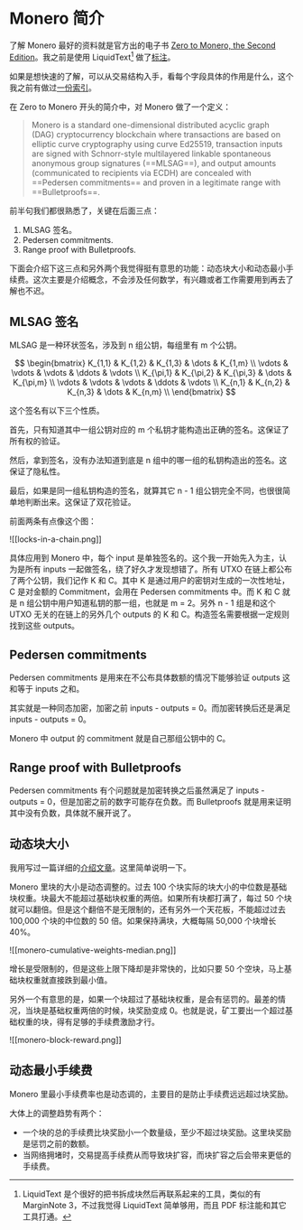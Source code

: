 # Monero 简介

了解 Monero 最好的资料就是官方出的电子书 [Zero to Monero, the Second Edition](https://web.getmonero.org/library/Zero-to-Monero-2-0-0.pdf)。我之前是使用 LiquidText[^1] 做了[标注](https://www.dropbox.com/s/yfrh1bx0jxnvkqp/Zero-to-Monero-2-0-0_LT.pdf?dl=0)。

[^1]: LiquidText 是个很好的把书拆成块然后再联系起来的工具，类似的有 MarginNote 3，不过我觉得 LiquidText 简单够用，而且 PDF 标注能和其它工具打通。

如果是想快速的了解，可以从交易结构入手，看每个字段具体的作用是什么，这个我之前有做过[一份索引](https://www.xmind.net/m/dtiuxs/)。

在 Zero to Monero 开头的简介中，对 Monero 做了一个定义：

> Monero is a standard one-dimensional distributed acyclic graph (DAG) cryptocurrency blockchain where transactions are based on elliptic curve cryptography using curve Ed25519, transaction inputs are signed with Schnorr-style multilayered linkable spontaneous anonymous group signatures (==MLSAG==), and output amounts (communicated to recipients via ECDH) are concealed with ==Pedersen commitments== and proven in a legitimate range with ==Bulletproofs==.

前半句我们都很熟悉了，关键在后面三点：

1. MLSAG 签名。
2. Pedersen commitments.
3. Range proof with Bulletproofs.

下面会介绍下这三点和另外两个我觉得挺有意思的功能：动态块大小和动态最小手续费。这次主要是介绍概念，不会涉及任何数学，有兴趣或者工作需要用到再去了解也不迟。

## MLSAG 签名

MLSAG 是一种环状签名，涉及到 n 组公钥，每组里有 m 个公钥。

$$
\begin{bmatrix}
    K_{1,1} & K_{1,2} & K_{1,3} & \dots  & K_{1,m} \\
    \vdots & \vdots & \vdots & \ddots & \vdots \\
    K_{\pi,1} & K_{\pi,2} & K_{\pi,3} & \dots  & K_{\pi,m} \\
    \vdots & \vdots & \vdots & \ddots & \vdots \\
    K_{n,1} & K_{n,2} & K_{n,3} & \dots  & K_{n,m} \\
\end{bmatrix}
$$

这个签名有以下三个性质。

首先，只有知道其中一组公钥对应的 m 个私钥才能构造出正确的签名。这保证了所有权的验证。

然后，拿到签名，没有办法知道到底是 n 组中的哪一组的私钥构造出的签名。这保证了隐私性。

最后，如果是同一组私钥构造的签名，就算其它 n - 1 组公钥完全不同，也很很简单地判断出来。这保证了双花验证。

前面两条有点像这个图：

![[locks-in-a-chain.png]]

具体应用到 Monero 中，每个 input 是单独签名的。这个我一开始先入为主，认为是所有 inputs 一起做签名，绕了好久才发现想错了。所有 UTXO 在链上都公布了两个公钥，我们记作 K 和 C。其中 K 是通过用户的密钥对生成的一次性地址，C 是对金额的 Commitment，会用在 Pedersen commitments 中。而 K 和 C 就是 n 组公钥中用户知道私钥的那一组，也就是 m = 2。另外 n - 1 组是和这个 UTXO 无关的在链上的另外几个 outputs 的 K 和 C。构造签名需要根据一定规则找到这些 outputs。

## Pedersen commitments

Pedersen commitments 是用来在不公布具体数额的情况下能够验证 outputs 这和等于 inputs 之和。

其实就是一种同态加密，加密之前 inputs - outputs = 0。而加密转换后还是满足 inputs - outputs = 0。

Monero 中 output 的 commitment 就是自己那组公钥中的 C。

## Range proof with Bulletproofs

Pedersen commitments 有个问题就是加密转换之后虽然满足了 inputs - outputs = 0，但是加密之前的数字可能存在负数。而 Bulletproofs 就是用来证明其中没有负数，具体就不展开说了。

## 动态块大小

我用写过一篇详细的[介绍文章](https://blog.iany.me/2020/09/monero-dynamic-block-weight/)。这里简单说明一下。

Monero 里块的大小是动态调整的。过去 100 个块实际的块大小的中位数是基础块权重。块最大不能超过基础块权重的两倍。如果所有块都打满了，每过 50 个块就可以翻倍。但是这个翻倍不是无限制的，还有另外一个天花板，不能超过过去 100,000 个块的中位数的 50 倍。如果保持满块，大概每隔 50,000 个块增长 40%。

![[monero-cumulative-weights-median.png]]

增长是受限制的，但是这些上限下降却是非常快的，比如只要 50 个空块，马上基础块权重就直接跌到最小值。

另外一个有意思的是，如果一个块超过了基础块权重，是会有惩罚的。最差的情况，当块是基础权重两倍的时候，块奖励变成 0。也就是说，矿工要出一个超过基础权重的块，得有足够的手续费激励才行。

![[monero-block-reward.png]]

## 动态最小手续费

Monero 里最小手续费率也是动态调的，主要目的是防止手续费远远超过块奖励。

大体上的调整趋势有两个：

* 一个块的总的手续费比块奖励小一个数量级，至少不超过块奖励。这里块奖励是惩罚之前的数额。
* 当网络拥堵时，交易提高手续费从而导致块扩容，而块扩容之后会带来更低的手续费。